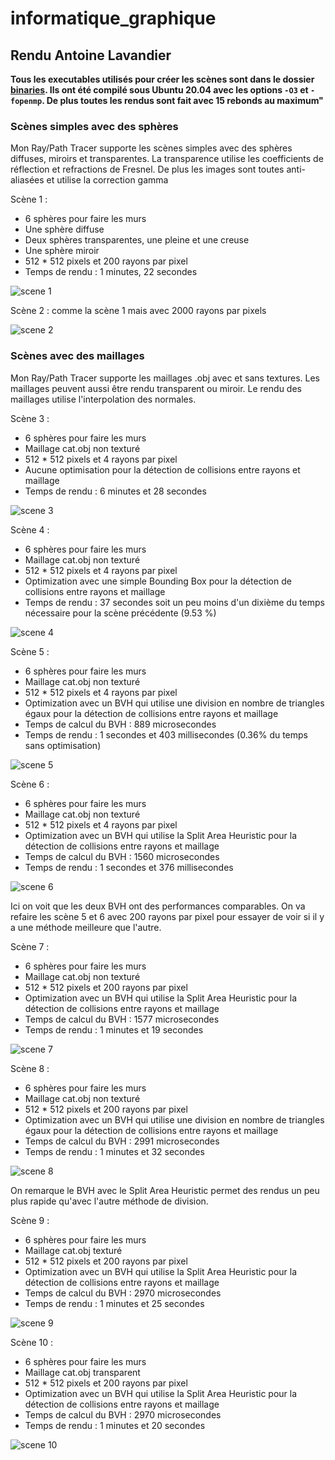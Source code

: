 # informatique_graphique

## Rendu Antoine Lavandier

**Tous les executables utilisés pour créer les scènes sont dans le dossier [binaries](binaries). Ils ont été compilé sous Ubuntu 20.04 avec les options `-O3` et `-fopenmp`. De plus toutes les rendus sont fait avec 15 rebonds au maximum"**

### Scènes simples avec des sphères

Mon Ray/Path Tracer supporte les scènes simples avec des sphères diffuses, miroirs et transparentes. La transparence utilise les coefficients de réflection et refractions de Fresnel. De plus les images sont toutes anti-aliasées et utilise la correction gamma

Scène 1 :

- 6 sphères pour faire les murs
- Une sphère diffuse
- Deux sphères transparentes, une pleine et une creuse
- Une sphère miroir
- 512 * 512 pixels et 200 rayons par pixel
- Temps de rendu : 1 minutes, 22 secondes

![scene 1](Scene%201512_512_200.png)

Scène 2 : comme la scène 1 mais avec 2000 rayons par pixels

![scene 2](Scene2_512_512_2000.png)

### Scènes avec des maillages

Mon Ray/Path Tracer supporte les maillages .obj avec et sans textures. Les maillages peuvent aussi être rendu transparent ou miroir.
Le rendu des maillages utilise l'interpolation des normales.

Scène 3 :

- 6 sphères pour faire les murs
- Maillage cat.obj non texturé
- 512 * 512 pixels et 4 rayons par pixel
- Aucune optimisation pour la détection de collisions entre rayons et maillage
- Temps de rendu : 6 minutes et 28 secondes

![scene 3](Scene3_512_512_4.png)

Scène 4 :

- 6 sphères pour faire les murs
- Maillage cat.obj non texturé
- 512 * 512 pixels et 4 rayons par pixel
- Optimization avec une simple Bounding Box pour la détection de collisions entre rayons et maillage
- Temps de rendu : 37 secondes soit un peu moins d'un dixième du temps nécessaire pour la scène précédente (9.53 %)

![scene 4](Scene4_512_512_4.png)

Scène 5 :

- 6 sphères pour faire les murs
- Maillage cat.obj non texturé
- 512 * 512 pixels et 4 rayons par pixel
- Optimization avec un BVH qui utilise une division en nombre de triangles égaux pour la détection de collisions entre rayons et maillage
- Temps de calcul du BVH : 889 microsecondes
- Temps de rendu : 1 secondes et 403 millisecondes (0.36% du temps sans optimisation)

![scene 5](Scene5_512_512_4.png)

Scène 6 :

- 6 sphères pour faire les murs
- Maillage cat.obj non texturé
- 512 * 512 pixels et 4 rayons par pixel
- Optimization avec un BVH qui utilise la Split Area Heuristic pour la détection de collisions entre rayons et maillage
- Temps de calcul du BVH : 1560 microsecondes
- Temps de rendu : 1 secondes et 376 millisecondes

![scene 6](Scene6_512_512_4.png)

Ici on voit que les deux BVH ont des performances comparables. On va refaire les scène 5 et 6 avec 200 rayons par pixel pour essayer de voir si il y a une méthode meilleure que l'autre.

Scène 7 :

- 6 sphères pour faire les murs
- Maillage cat.obj non texturé
- 512 * 512 pixels et 200 rayons par pixel
- Optimization avec un BVH qui utilise la Split Area Heuristic pour la détection de collisions entre rayons et maillage
- Temps de calcul du BVH : 1577 microsecondes
- Temps de rendu : 1 minutes et 19 secondes

![scene 7](Scene7_512_512_200.png)

Scène 8 :

- 6 sphères pour faire les murs
- Maillage cat.obj non texturé
- 512 * 512 pixels et 200 rayons par pixel
- Optimization avec un BVH qui utilise une division en nombre de triangles égaux pour la détection de collisions entre rayons et maillage
- Temps de calcul du BVH : 2991 microsecondes
- Temps de rendu : 1 minutes et 32 secondes

![scene 8](Scene8_512_512_200.png)

On remarque le BVH avec le Split Area Heuristic permet des rendus un peu plus rapide qu'avec l'autre méthode de division.

Scène 9 :

- 6 sphères pour faire les murs
- Maillage cat.obj texturé
- 512 * 512 pixels et 200 rayons par pixel
- Optimization avec un BVH qui utilise la Split Area Heuristic pour la détection de collisions entre rayons et maillage
- Temps de calcul du BVH : 2970 microsecondes
- Temps de rendu : 1 minutes et 25 secondes

![scene 9](Scene9_512_512_200.png)

Scène 10 :

- 6 sphères pour faire les murs
- Maillage cat.obj transparent
- 512 * 512 pixels et 200 rayons par pixel
- Optimization avec un BVH qui utilise la Split Area Heuristic pour la détection de collisions entre rayons et maillage
- Temps de calcul du BVH : 2970 microsecondes
- Temps de rendu : 1 minutes et 20 secondes

![scene 10](Scene10_512_512_200.png)
